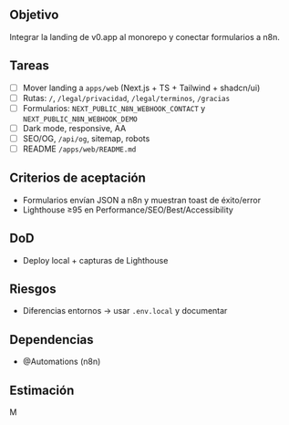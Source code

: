 ## Objetivo
Integrar la landing de v0.app al monorepo y conectar formularios a n8n.

## Tareas
- [ ] Mover landing a `apps/web` (Next.js + TS + Tailwind + shadcn/ui)
- [ ] Rutas: `/`, `/legal/privacidad`, `/legal/terminos`, `/gracias`
- [ ] Formularios: `NEXT_PUBLIC_N8N_WEBHOOK_CONTACT` y `NEXT_PUBLIC_N8N_WEBHOOK_DEMO`
- [ ] Dark mode, responsive, AA
- [ ] SEO/OG, `/api/og`, sitemap, robots
- [ ] README `/apps/web/README.md`

## Criterios de aceptación
- Formularios envían JSON a n8n y muestran toast de éxito/error
- Lighthouse ≥95 en Performance/SEO/Best/Accessibility

## DoD
- Deploy local + capturas de Lighthouse

## Riesgos
- Diferencias entornos → usar `.env.local` y documentar

## Dependencias
- @Automations (n8n)

## Estimación
M
